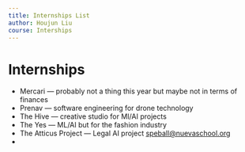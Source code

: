 ```yaml
---
title: Internships List
author: Houjun Liu
course: Interships
---
```


# Internships
* Mercari — probably not a thing this year but maybe not in terms of finances
* Prenav — software engineering for drone technology
* The Hive — creative studio for MI/AI projects
* The Yes — ML/AI but for the fashion industry
* The Atticus Project — Legal AI project speball@nuevaschool.org
* 
